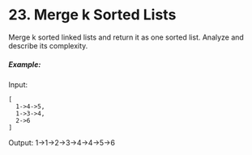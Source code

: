 # 23. Merge k Sorted Lists

Merge k sorted linked lists and return it as one sorted list. Analyze and describe its complexity.

##### Example:

Input:

```text
[
  1->4->5,
  1->3->4,
  2->6
]
```

Output: 1->1->2->3->4->4->5->6
